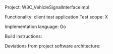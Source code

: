 Project: W3C_VehicleSignalInterfaceImpl

Functionality: client test application
Test scope: X

Implementation language: Go


Build instructions:



Deviations from project software architecture:


